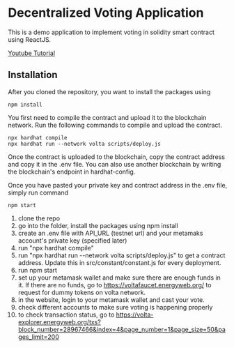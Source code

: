 # Decentralized Voting Application

This is a demo application to implement voting in solidity smart contract using ReactJS. 

[Youtube Tutorial](https://youtu.be/eCn6mHTpuM0)

## Installation

After you cloned the repository, you want to install the packages using

```shell
npm install
```

You first need to compile the contract and upload it to the blockchain network. Run the following commands to compile and upload the contract.

```shell
npx hardhat compile
npx hardhat run --network volta scripts/deploy.js
```

Once the contract is uploaded to the blockchain, copy the contract address and copy it in the .env file. You can also use another blockchain by writing the blockchain's endpoint in hardhat-config.

Once you have pasted your private key and contract address in the .env file, simply run command

```shell
npm start
```
1. clone the repo
2. go into the folder, install the packages using npm install
3. create an .env file with API_URL (testnet url) and your metamaks account's private key (specified later)
4. run "npx hardhat compile"
5. run "npx hardhat run --network volta scripts/deploy.js" to get a contract address. Update this in src/constant/constant.js for every deployment.
6. run npm start
7. set up your metamask wallet and make sure there are enough funds in it. If there are no funds, go to https://voltafaucet.energyweb.org/ to request for dummy tokens on volta network.
8. in the website, login to your metamask wallet and cast your vote.
9. check different accounts to make sure voting is happening properly
10. to check transaction status, go to https://volta-explorer.energyweb.org/txs?block_number=28967466&index=4&page_number=1&page_size=50&pages_limit=200
